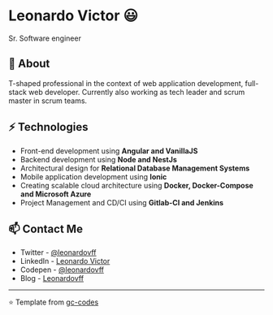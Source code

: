 # Leonardo Victor 😃
Sr. Software engineer

## 🧐 About
T-shaped professional in the context of web application development, full-stack web developer. Currently also working as tech leader and scrum master in scrum teams.

## ⚡ Technologies
- Front-end development using **Angular and VanillaJS**
- Backend development using **Node and NestJs**
- Architectural design for **Relational Database Management Systems**
- Mobile application development using **Ionic**
- Creating scalable cloud architecture using **Docker, Docker-Compose and Microsoft Azure**
- Project Management and CD/CI using **Gitlab-CI and Jenkins**

## 📫 Contact Me
- Twitter - [@leonardovff](https://twitter.com/leonardovff)
- LinkedIn - [Leonardo Victor](https://in.linkedin.com/in/leonardovff)
- Codepen - [@leonardovff](https://codepen.io/leonardovff/)
- Blog - [Leonardovff](https://leonardovff.me/)


---
⭐️ Template from [gc-codes](https://github.com/gc-codes)
